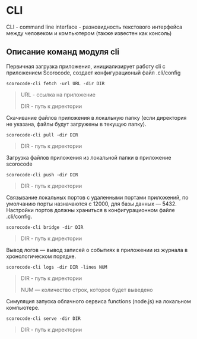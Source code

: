 # CLI
CLI - command line interface - разновидность текстового интерфейса между человеком и компьютером (также известен как консоль)
## Описание команд модуля сli
Первичная загрузка приложения, инициализирует работу cli с приложением Scorocode, создает конфигурационый файл .cli/config

```
scorocode-cli fetch -url URL -dir DIR 
```
> URL - ссылка на приложение
> 
> DIR - путь к директории


Скачивание файлов приложения в локальную папку (если директория не указана, файлы будут загружены в текущую папку).

```
scorocode-cli pull -dir DIR 
```
> DIR - путь к директории

Загрузка файлов приложения из локальной папки в приложение scorocode 

```
scorocode-cli push -dir DIR 
```
> DIR - путь к директории


Связывание локальных портов с удаленными портами приложений, по умолчанию порты назначаются с 12000, для базы данных — 5432. Настройки портов должны храниться в конфигурационном файле .cli/config.

```
scorocode-cli bridge -dir DIR 
```
> DIR - путь к директории


Вывод логов — вывод записей о событиях в приложении из журнала в хронологическом порядке.

```
scorocode-cli logs -dir DIR -lines NUM
```
> DIR - путь к директории
> 
> NUM — количество строк, которое будет выведено


Симуляция запуска облачного сервиса functions (node.js) на локальном компьютере.

```
scorocode-cli serve -dir DIR 
```
> DIR - путь к директории

